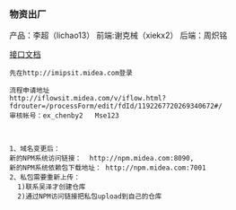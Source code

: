 ### 物资出厂
产品：李超（lichao13） 前端:谢克械（xiekx2）
后端：周炽铭


[接口文档](http://yapi.midea.com/project/870/interface/api/55567)


```
先在http://imipsit.midea.com登录

流程申请地址
http://iflowsit.midea.com/v/iflow.html?fdrouter=/processForm/edit/fdId/1192267720269340672#/
审核帐号：ex_chenby2   Mse123


```

```$xslt

1、域名变更后：
新的NPM系统访问链接：  http://npm.midea.com:8090,  
新的NPM系统依赖包下载地址： http://npm.midea.com:7001
2、私包需要重新上传：
  1)联系吴泽才创建仓库
  2)通过NPM访问链接把私包upload到自己的仓库

```
